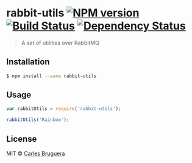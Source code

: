 # rabbit-utils [![NPM version][npm-image]][npm-url] [![Build Status][travis-image]][travis-url] [![Dependency Status][daviddm-image]][daviddm-url]
> A set of utilities over RabbitMQ

## Installation

```sh
$ npm install --save rabbit-utils
```

## Usage

```js
var rabbitUtils = require('rabbit-utils');

rabbitUtils('Rainbow');
```
## License

MIT © [Carles Bruguera]()


[npm-image]: https://badge.fury.io/js/rabbit-utils.svg
[npm-url]: https://npmjs.org/package/rabbit-utils
[travis-image]: https://travis-ci.org/sunbit/rabbit-utils.svg?branch=master
[travis-url]: https://travis-ci.org/sunbit/rabbit-utils
[daviddm-image]: https://david-dm.org/sunbit/rabbit-utils.svg?theme=shields.io
[daviddm-url]: https://david-dm.org/sunbit/rabbit-utils
